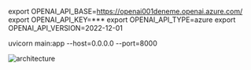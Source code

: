 
export  OPENAI_API_BASE=https://openai001deneme.openai.azure.com/
export  OPENAI_API_KEY=***
export  OPENAI_API_TYPE=azure
export  OPENAI_API_VERSION=2022-12-01


uvicorn main:app --host=0.0.0.0 --port=8000

![architecture](https://miro.medium.com/v2/resize:fit:1100/format:webp/1*ZslGbbVyn_yd0N-KcGwEIQ.png)
 
